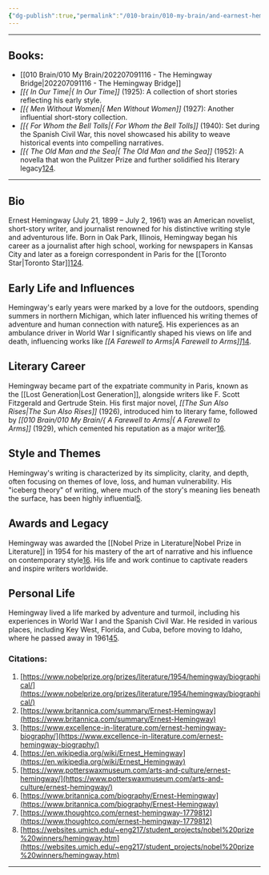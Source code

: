 ```yaml
---
{"dg-publish":true,"permalink":"/010-brain/010-my-brain/and-earnest-hemingway/","created":"2022-07-13T23:12:54.000-04:00","updated":"2025-03-20T15:04:45.620-04:00"}
---
```


---
## Books:
- [[010 Brain/010 My Brain/202207091116 - The Hemingway Bridge\|202207091116 - The Hemingway Bridge]]
- _[[{ In Our Time\|{ In Our Time]]_ (1925): A collection of short stories reflecting his early style.
- _[[{ Men Without Women\|{ Men Without Women]]_ (1927): Another influential short-story collection.
- _[[{ For Whom the Bell Tolls\|{ For Whom the Bell Tolls]]_ (1940): Set during the Spanish Civil War, this novel showcased his ability to weave historical events into compelling narratives.
- _[[{ The Old Man and the Sea\|{ The Old Man and the Sea]]_ (1952): A novella that won the Pulitzer Prize and further solidified his literary legacy[1](https://www.nobelprize.org/prizes/literature/1954/hemingway/biographical/)[2](https://www.britannica.com/summary/Ernest-Hemingway)[4](https://en.wikipedia.org/wiki/Ernest_Hemingway).

---
## Bio
Ernest Hemingway (July 21, 1899 – July 2, 1961) was an American novelist, short-story writer, and journalist renowned for his distinctive writing style and adventurous life. Born in Oak Park, Illinois, Hemingway began his career as a journalist after high school, working for newspapers in Kansas City and later as a foreign correspondent in Paris for the [[Toronto Star\|Toronto Star]][1](https://www.nobelprize.org/prizes/literature/1954/hemingway/biographical/)[2](https://www.britannica.com/summary/Ernest-Hemingway)[4](https://en.wikipedia.org/wiki/Ernest_Hemingway).

## Early Life and Influences

Hemingway's early years were marked by a love for the outdoors, spending summers in northern Michigan, which later influenced his writing themes of adventure and human connection with nature[5](https://www.potterswaxmuseum.com/arts-and-culture/ernest-hemingway/). His experiences as an ambulance driver in World War I significantly shaped his views on life and death, influencing works like _[[A Farewell to Arms\|A Farewell to Arms]]_[1](https://www.nobelprize.org/prizes/literature/1954/hemingway/biographical/)[4](https://en.wikipedia.org/wiki/Ernest_Hemingway).

## Literary Career

Hemingway became part of the expatriate community in Paris, known as the [[Lost Generation\|Lost Generation]], alongside writers like F. Scott Fitzgerald and Gertrude Stein. His first major novel, _[[The Sun Also Rises\|The Sun Also Rises]]_ (1926), introduced him to literary fame, followed by _[[010 Brain/010 My Brain/{ A Farewell to Arms\|{ A Farewell to Arms]]_ (1929), which cemented his reputation as a major writer[1](https://www.nobelprize.org/prizes/literature/1954/hemingway/biographical/)[6](https://www.britannica.com/biography/Ernest-Hemingway).


    

## Style and Themes

Hemingway's writing is characterized by its simplicity, clarity, and depth, often focusing on themes of love, loss, and human vulnerability. His "iceberg theory" of writing, where much of the story's meaning lies beneath the surface, has been highly influential[5](https://www.potterswaxmuseum.com/arts-and-culture/ernest-hemingway/).

## Awards and Legacy

Hemingway was awarded the [[Nobel Prize in Literature\|Nobel Prize in Literature]] in 1954 for his mastery of the art of narrative and his influence on contemporary style[1](https://www.nobelprize.org/prizes/literature/1954/hemingway/biographical/)[6](https://www.britannica.com/biography/Ernest-Hemingway). His life and work continue to captivate readers and inspire writers worldwide.

## Personal Life

Hemingway lived a life marked by adventure and turmoil, including his experiences in World War I and the Spanish Civil War. He resided in various places, including Key West, Florida, and Cuba, before moving to Idaho, where he passed away in 1961[4](https://en.wikipedia.org/wiki/Ernest_Hemingway)[5](https://www.potterswaxmuseum.com/arts-and-culture/ernest-hemingway/).
### Citations:

1. [https://www.nobelprize.org/prizes/literature/1954/hemingway/biographical/](https://www.nobelprize.org/prizes/literature/1954/hemingway/biographical/)
2. [https://www.britannica.com/summary/Ernest-Hemingway](https://www.britannica.com/summary/Ernest-Hemingway)
3. [https://www.excellence-in-literature.com/ernest-hemingway-biography/](https://www.excellence-in-literature.com/ernest-hemingway-biography/)
4. [https://en.wikipedia.org/wiki/Ernest_Hemingway](https://en.wikipedia.org/wiki/Ernest_Hemingway)
5. [https://www.potterswaxmuseum.com/arts-and-culture/ernest-hemingway/](https://www.potterswaxmuseum.com/arts-and-culture/ernest-hemingway/)
6. [https://www.britannica.com/biography/Ernest-Hemingway](https://www.britannica.com/biography/Ernest-Hemingway)
7. [https://www.thoughtco.com/ernest-hemingway-1779812](https://www.thoughtco.com/ernest-hemingway-1779812)
8. [https://websites.umich.edu/~eng217/student_projects/nobel%20prize%20winners/hemingway.htm](https://websites.umich.edu/~eng217/student_projects/nobel%20prize%20winners/hemingway.htm)

---